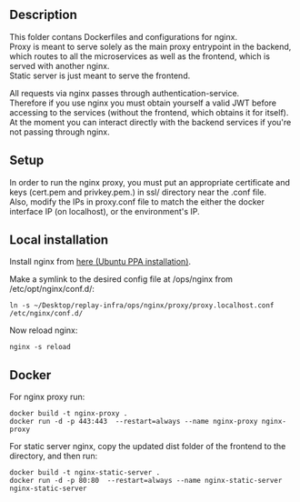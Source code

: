 ## Description
This folder contans Dockerfiles and configurations for nginx.  
Proxy is meant to serve solely as the main proxy entrypoint in the backend, which routes to all the microservices as well as the frontend, which is served with another nginx.  
Static server is just meant to serve the frontend.  

All requests via nginx passes through authentication-service.  
Therefore if you use nginx you must obtain yourself a valid JWT before accessing to the services (without the frontend, which obtains it for itself).  
At the moment you can interact directly with the backend services if you're not passing through nginx.  

## Setup
In order to run the nginx proxy, you must put an appropriate certificate and keys (cert.pem and privkey.pem.) in ssl/ directory near the .conf file.  
Also, modify the IPs in proxy.conf file to match the either the docker interface IP (on localhost), or the environment's IP.    

## Local installation
Install nginx from [here (Ubuntu PPA installation)](https://www.nginx.com/resources/wiki/start/topics/tutorials/install/#ubuntu-ppa).

Make a symlink to the desired config file at /ops/nginx from /etc/opt/nginx/conf.d/:
```
ln -s ~/Desktop/replay-infra/ops/nginx/proxy/proxy.localhost.conf /etc/nginx/conf.d/
```

Now reload nginx:
```
nginx -s reload
``` 


## Docker
For nginx proxy run:
```
docker build -t nginx-proxy .
docker run -d -p 443:443  --restart=always --name nginx-proxy nginx-proxy
```

For static server nginx, copy the updated dist folder of the frontend to the directory, and then run:
```
docker build -t nginx-static-server .
docker run -d -p 80:80  --restart=always --name nginx-static-server nginx-static-server
```